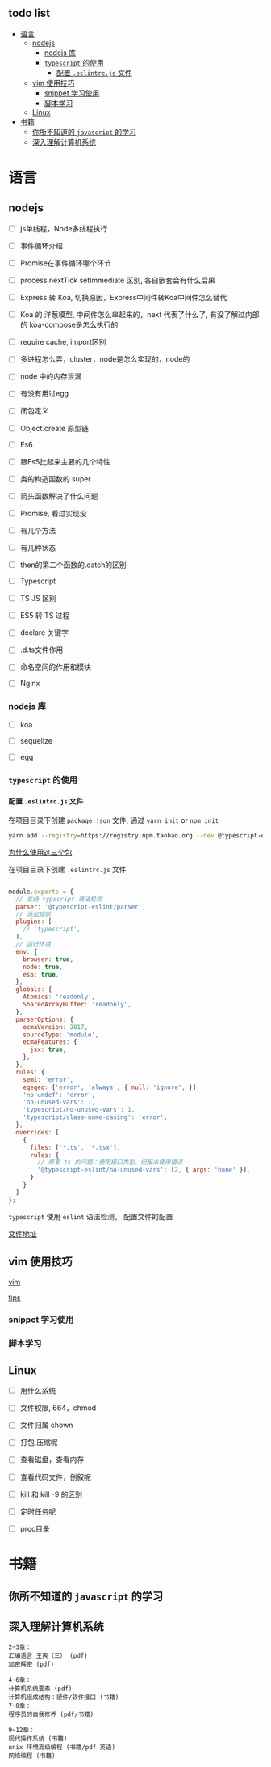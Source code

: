 todo list
---------

<!-- vim-markdown-toc GFM -->

* [语言](#语言)
    * [nodejs](#nodejs)
        * [nodejs 库](#nodejs-库)
        * [`typescript` 的使用](#typescript-的使用)
            * [配置 `.eslintrc.js` 文件](#配置-eslintrcjs-文件)
    * [vim 使用技巧](#vim-使用技巧)
        * [snippet 学习使用](#snippet-学习使用)
        * [脚本学习](#脚本学习)
    * [Linux](#linux)
* [书籍](#书籍)
    * [你所不知道的 `javascript` 的学习](#你所不知道的-javascript-的学习)
    * [深入理解计算机系统](#深入理解计算机系统)

<!-- vim-markdown-toc -->

# 语言

## nodejs

- [ ] js单线程，Node多线程执行
- [ ] 事件循环介绍
- [ ] Promise在事件循环哪个环节
- [ ] process.nextTick setImmediate 区别, 各自嵌套会有什么后果
- [ ] Express 转 Koa, 切换原因，Express中间件转Koa中间件怎么替代
- [ ] Koa 的 洋葱模型, 中间件怎么串起来的，next 代表了什么了, 有没了解过内部的 koa-compose是怎么执行的
- [ ] require cache, import区别
- [ ] 多进程怎么弄，cluster，node是怎么实现的，node的
- [ ] node 中的内存泄漏
- [ ] 有没有用过egg
- [ ] 闭包定义
- [ ] Object.create 原型链
- [ ] Es6
- [ ] 跟Es5比起来主要的几个特性
- [ ] 类的构造函数的 super
- [ ] 箭头函数解决了什么问题
- [ ] Promise, 看过实现没
- [ ] 有几个方法
- [ ] 有几种状态
- [ ] then的第二个函数的.catch的区别
- [ ] Typescript
- [ ] TS JS 区别
- [ ] ES5 转 TS 过程
- [ ] declare 关键字
- [ ] .d.ts文件作用
- [ ] 命名空间的作用和模块
- [ ] Nginx


### nodejs 库

- [ ] koa
- [ ] sequelize
- [ ] egg


### `typescript` 的使用

#### 配置 `.eslintrc.js` 文件

在项目目录下创建 `package.json` 文件, 通过 `yarn init` or `npm init`

```bash
yarn add --registry=https://registry.npm.taobao.org --dev @typescript-eslint/parser @typescript-eslint/eslint-plugin @typescript-eslint/typescript-estree
```

[为什么使用这三个包](https://github.com/typescript-eslint/typescript-eslint#how-do-i-configure-my-project-to-use-typescript-eslint)

在项目目录下创建 `.eslintrc.js` 文件

```javascript

module.exports = {
  // 支持 typscript 语法检测
  parser: '@typescript-eslint/parser',
  // 添加规则
  plugins: [
    // 'typescript',
  ],
  // 运行环境
  env: {
    browser: true,
    node: true,
    es6: true,
  },
  globals: {
    Atomics: 'readonly',
    SharedArrayBuffer: 'readonly',
  },
  parserOptions: {
    ecmaVersion: 2017,
    sourceType: 'module',
    ecmaFeatures: {
      jsx: true,
    },
  },
  rules: {
    semi: 'error',
    eqeqeq: ['error', 'always', { null: 'ignore', }],
    'no-undef': 'error',
    'no-unused-vars': 1,
    'typescript/no-unused-vars': 1,
    'typescript/class-name-casing': 'error',
  },
  overrides: [
    {
      files: ['*.ts', '*.tsx'],
      rules: {
        // 修复 ts 的问题：使用接口类型，但报未使用错误
        '@typescript-eslint/no-unused-vars': [2, { args: 'none' }],
      }
    }
  ]
};

```

`typescript` 使用 `eslint` 语法检测。
配置文件的配置

[文件地址](./typescript.md)


## vim 使用技巧

[vim](./vim/README.md)

[tips](./vim/skills.md)

### snippet 学习使用

### 脚本学习


## Linux

- [ ] 用什么系统
- [ ] 文件权限, 664，chmod
- [ ] 文件归属 chown
- [ ] 打包 压缩呢
- [ ] 查看磁盘，查看内存
- [ ] 查看代码文件，倒叙呢
- [ ] kill 和 kill -9 的区别
- [ ] 定时任务呢
- [ ] proc目录


# 书籍

## 你所不知道的 `javascript` 的学习


## 深入理解计算机系统

```
2~3章：
汇编语言 王爽（三） (pdf)
加密解密 (pdf)

4~6章：
计算机系统要素 (pdf)
计算机组成结构：硬件/软件接口 (书籍)
7~8章：
程序员的自我修养 (pdf/书籍)

9~12章：
现代操作系统 (书籍)
unix 环境高级编程 (书籍/pdf 英语)
网络编程 (书籍)
```
